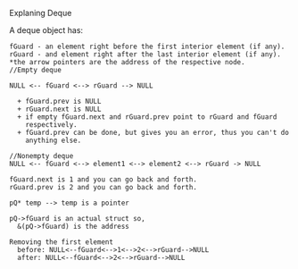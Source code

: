 Explaning Deque

  A deque object has: 
    
    fGuard - an element right before the first interior element (if any).
    rGuard - and element right after the last interior element (if any).
    *the arrow pointers are the address of the respective node.
    //Empty deque
    
    NULL <-- fGuard <--> rGuard --> NULL
   
      + fGuard.prev is NULL
      + rGuard.next is NULL
      + if empty fGuard.next and rGuard.prev point to rGuard and fGuard
        respectively.
      + fGuard.prev can be done, but gives you an error, thus you can't do
        anything else.

    //Nonempty deque
    NULL <-- fGuard <--> element1 <--> element2 <--> rGuard -> NULL

    fGuard.next is 1 and you can go back and forth.
    rGuard.prev is 2 and you can go back and forth.

    pQ* temp --> temp is a pointer

    pQ->fGuard is an actual struct so,
      &(pQ->fGuard) is the address

    Removing the first element
      before: NULL<--fGuard<-->1<-->2<-->rGuard-->NULL
      after: NULL<--fGuard<-->2<-->rGuard-->NULL




